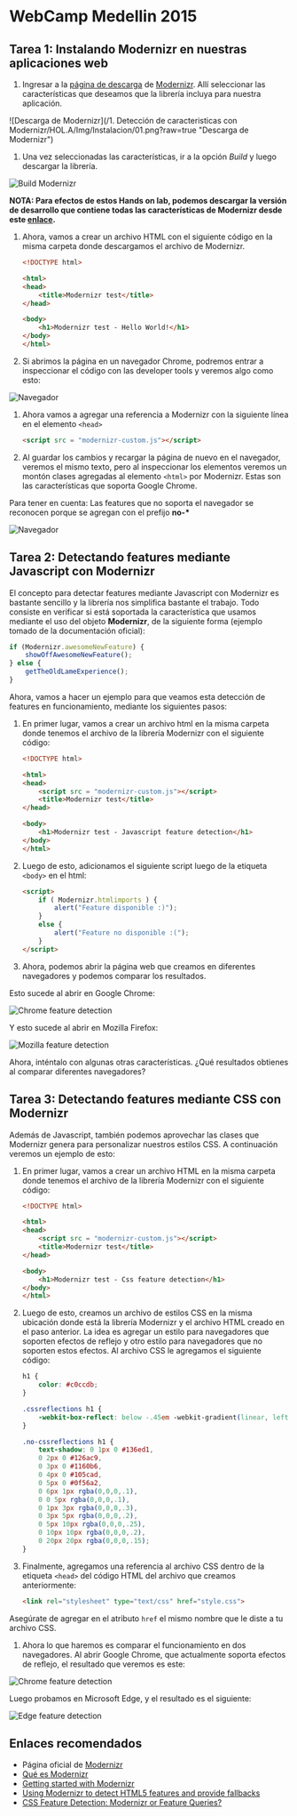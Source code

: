 # WebCamp Medellin 2015

## Tarea 1: Instalando Modernizr en nuestras aplicaciones web

1. Ingresar a la [página de descarga](https://modernizr.com/download) de [Modernizr](https://modernizr.com/). Allí seleccionar las características que deseamos que la librería incluya para nuestra aplicación.

 ![Descarga de Modernizr](/1. Detección de caracteristicas con Modernizr/HOL.A/Img/Instalacion/01.png?raw=true "Descarga de Modernizr")

1. Una vez seleccionadas las características, ir a la opción *Build* y luego descargar la librería.

 ![Build Modernizr](/Img/Instalacion/02.png?raw=true "Build Modernizr")

 **NOTA: Para efectos de estos Hands on lab, podemos descargar la versión de desarrollo que contiene todas las características de Modernizr desde este [enlace](https://modernizr.com/download?do_not_use_in_production).**

1. Ahora, vamos a crear un archivo HTML con el siguiente código en la misma carpeta donde descargamos el archivo de Modernizr.

	```html
	<!DOCTYPE html>
	
	<html>
	<head>
		<title>Modernizr test</title>
	</head>
	
	<body>
		<h1>Modernizr test - Hello World!</h1>
	</body>
	</html>
	```

1. Si abrimos la página en un navegador Chrome, podremos entrar a inspeccionar el código con las developer tools y veremos algo como esto:

 ![Navegador](/Img/Instalacion/03.png?raw=true "Navegador")

1. Ahora vamos a agregar una referencia a Modernizr con la siguiente línea en el elemento `<head>` 

	```html
	<script src = "modernizr-custom.js"></script>
	```

1. Al guardar los cambios y recargar la página de nuevo en el navegador, veremos el mismo texto, pero al inspeccionar los elementos veremos un montón clases agregadas al elemento `<html>` por Modernizr. Estas son las características que soporta Google Chrome.

 Para tener en cuenta: Las features que no soporta el navegador se reconocen porque se agregan con el prefijo __no-*__ 

 ![Navegador](/Img/Instalacion/04.png?raw=true "Navegador")
 
## Tarea 2: Detectando features mediante Javascript con Modernizr

El concepto para detectar features mediante Javascript con Modernizr es bastante sencillo y la librería nos simplifica bastante el trabajo. Todo consiste en verificar si está soportada la característica que usamos mediante el uso del objeto **Modernizr**, de la siguiente forma (ejemplo tomado de la documentación oficial):

```javascript
if (Modernizr.awesomeNewFeature) {
    showOffAwesomeNewFeature();
} else {
    getTheOldLameExperience();
}
```

Ahora, vamos a hacer un ejemplo para que veamos esta detección de features en funcionamiento, mediante los siguientes pasos:

1. En primer lugar, vamos a crear un archivo html en la misma carpeta donde tenemos el archivo de la librería Modernizr con el siguiente código:

	```html
	<!DOCTYPE html>
	
	<html>
	<head>
		<script src = "modernizr-custom.js"></script>
		<title>Modernizr test</title>
	</head>
	
	<body>
		<h1>Modernizr test - Javascript feature detection</h1>
	</body>
	</html>
	```

1. Luego de esto, adicionamos el siguiente script luego de la etiqueta `<body>` en el html:

	```html
	<script>
		if ( Modernizr.htmlimports ) {
			alert("Feature disponible :)");
		} 
		else {
			alert("Feature no disponible :(");
		}
	</script>
	```

1. Ahora, podemos abrir la página web que creamos en diferentes navegadores y podemos comparar los resultados.

 Esto sucede al abrir en Google Chrome:

 ![Chrome feature detection](/Img/Js/01.png?raw=true "Chrome feature detection")

 Y esto sucede al abrir en Mozilla Firefox:

 ![Mozilla feature detection](/Img/Js/02.png?raw=true "Mozilla feature detection")

 Ahora, inténtalo con algunas otras características. ¿Qué resultados obtienes al comparar diferentes navegadores?
 
## Tarea 3: Detectando features mediante CSS con Modernizr
 
 Además de Javascript, también podemos aprovechar las clases que Modernizr genera para personalizar nuestros estilos CSS. A continuación veremos un ejemplo de esto:
 
1. En primer lugar, vamos a crear un archivo HTML en la misma carpeta donde tenemos el archivo de la librería Modernizr con el siguiente código:

	```html
	<!DOCTYPE html>
	
	<html>
	<head>
		<script src = "modernizr-custom.js"></script>
		<title>Modernizr test</title>
	</head>
	
	<body>
		<h1>Modernizr test - Css feature detection</h1>
	</body>
	</html>
	```

1. Luego de esto, creamos un archivo de estilos CSS en la misma ubicación donde está la librería Modernizr y el archivo HTML creado en el paso anterior. La idea es agregar un estilo para navegadores que soporten efectos de reflejo y otro estilo para navegadores que no soporten estos efectos. Al archivo CSS le agregamos el siguiente código:

	```css
	h1 {
		color: #c0ccdb;
	}
	
	.cssreflections h1 {
		-webkit-box-reflect: below -.45em -webkit-gradient(linear, left top, left bottom,  from(transparent), color-stop(0%, transparent), to(rgba(255, 255, 255, 0.75)));
	}
	
	.no-cssreflections h1 {
		text-shadow: 0 1px 0 #136ed1,
		0 2px 0 #126ac9,
		0 3px 0 #1160b6,
		0 4px 0 #105cad,
		0 5px 0 #0f56a2,
		0 6px 1px rgba(0,0,0,.1),
		0 0 5px rgba(0,0,0,.1),
		0 1px 3px rgba(0,0,0,.3),
		0 3px 5px rgba(0,0,0,.2),
		0 5px 10px rgba(0,0,0,.25),
		0 10px 10px rgba(0,0,0,.2),
		0 20px 20px rgba(0,0,0,.15);
	}
	```

1. Finalmente, agregamos una referencia al archivo CSS dentro de la etiqueta `<head>` del código HTML del archivo que creamos anteriormente:

	```html
	<link rel="stylesheet" type="text/css" href="style.css">
	```
 Asegúrate de agregar en el atributo `href` el mismo nombre que le diste a tu archivo CSS.
 
1. Ahora lo que haremos es comparar el funcionamiento en dos navegadores.
 Al abrir Google Chrome, que actualmente soporta efectos de reflejo, el resultado que veremos es este:
  
 ![Chrome feature detection](/Img/Css/01.png?raw=true "Chrome feature detection")
  
 Luego probamos en Microsoft Edge, y el resultado es el siguiente:
  
 ![Edge feature detection](/Img/Css/02.png?raw=true "Chrome feature detection")
 
## Enlaces recomendados

* Página oficial de [Modernizr](https://modernizr.com)
* [Qué es Modernizr](http://www.arkaitzgarro.com/html5/capitulo-4.html)
* [Getting started with Modernizr](http://www.hongkiat.com/blog/modernizr/)
* [Using Modernizr to detect HTML5 features and provide fallbacks](http://html5doctor.com/using-modernizr-to-detect-html5-features-and-provide-fallbacks/)
* [CSS Feature Detection: Modernizr or Feature Queries?](http://webdesign.tutsplus.com/tutorials/css-feature-detection-modernizr-or-feature-queries--cms-23508)